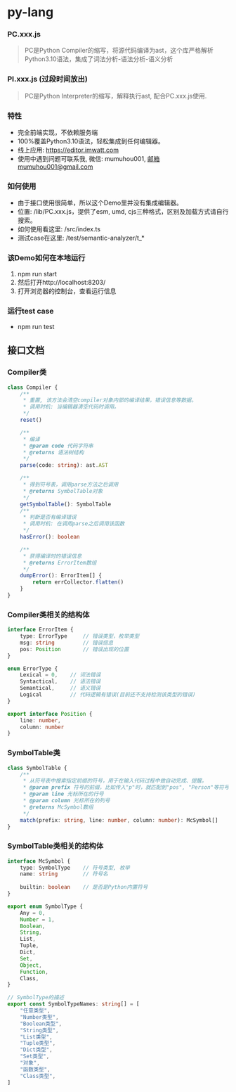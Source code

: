 # py-lang

### PC.xxx.js
> PC是Python Compiler的缩写，将源代码编译为ast，这个库严格解析Python3.10语法，集成了词法分析-语法分析-语义分析

### PI.xxx.js (过段时间放出)
> PC是Python Interpreter的缩写，解释执行ast, 配合PC.xxx.js使用.

### 特性
- 完全前端实现，不依赖服务端
- 100%覆盖Python3.10语法，轻松集成到任何编辑器。
- 线上应用: https://editor.imwatt.com
- 使用中遇到问题可联系我, 微信: mumuhou001, 邮箱mumuhou001@gmail.com

### 如何使用
- 由于接口使用很简单，所以这个Demo里并没有集成编辑器。
- 位置: /lib/PC.xxx.js，提供了esm, umd, cjs三种格式，区别及加载方式请自行搜索。
- 如何使用看这里: /src/index.ts
- 测试case在这里: /test/semantic-analyzer/t_*

### 该Demo如何在本地运行
1. npm run start
2. 然后打开http://localhost:8203/
3. 打开浏览器的控制台，查看运行信息

### 运行test case
- npm run test

## 接口文档
### Compiler类
```typescript
class Compiler {
    /**
     * 重置, 该方法会清空compiler对象内部的编译结果，错误信息等数据。
     * 调用时机: 当编辑器清空代码时调用。
     */
    reset()

    /**
     * 编译
     * @param code 代码字符串
     * @returns 语法树结构
     */
    parse(code: string): ast.AST

    /**
     * 得到符号表，调用parse方法之后调用
     * @returns SymbolTable对象
     */
    getSymbolTable(): SymbolTable
    /**
     * 判断是否有编译错误
     * 调用时机: 在调用parse之后调用该函数
     */
    hasError(): boolean

    /**
     * 获得编译时的错误信息
     * @returns ErrorItem数组
     */
    dumpError(): ErrorItem[] {
        return errCollector.flatten()
    }
}

```

### Compiler类相关的结构体
```typescript
interface ErrorItem {
    type: ErrorType     // 错误类型，枚举类型
    msg: string         // 错误信息
    pos: Position       // 错误出现的位置
}

enum ErrorType {
    Lexical = 0,    // 词法错误
    Syntactical,    // 语法错误
    Semantical,     // 语义错误
    Logical         // 代码逻辑有错误(目前还不支持检测该类型的错误)
}

export interface Position {
    line: number,
    column: number
}
```

### SymbolTable类
```typescript
class SymbolTable {
    /**
     * 从符号表中搜索指定前缀的符号，用于在输入代码过程中做自动完成、提醒。
     * @param prefix 符号的前缀，比如传入"p"时，就匹配到"pos", "Person"等符号
     * @param line 光标所在的行号
     * @param column 光标所在的列号
     * @returns McSymbol数组
     */
    match(prefix: string, line: number, column: number): McSymbol[]
}

```

### SymbolTable类相关的结构体
```typescript
interface McSymbol {
    type: SymbolType    // 符号类型, 枚举
    name: string        // 符号名
    
    builtin: boolean    // 是否是Python内置符号
}

export enum SymbolType {
    Any = 0,
    Number = 1,
    Boolean,
    String,
    List,
    Tuple,
    Dict,
    Set,
    Object,
    Function,
    Class,
}

// SymbolType的描述
export const SymbolTypeNames: string[] = [
    "任意类型",
    "Number类型",
    "Boolean类型",
    "String类型",
    "List类型",
    "Tuple类型",
    "Dict类型",
    "Set类型",
    "对象",
    "函数类型",
    "Class类型",
]

```